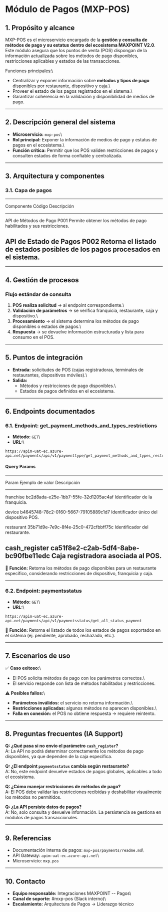 # Módulo de Pagos (MXP-POS)

## 1. Propósito y alcance

MXP-POS es el microservicio encargado de la **gestión y consulta de
métodos de pago y su estatus dentro del ecosistema MAXPOINT V2.0**.\
Este módulo asegura que los puntos de venta (POS) dispongan de la
información actualizada sobre los métodos de pago disponibles,
restricciones aplicables y estados de las transacciones.

Funciones principales:\
- Centralizar y exponer información sobre **métodos y tipos de pago**
disponibles por restaurante, dispositivo y caja.\
- Proveer el estado de los pagos registrados en el sistema.\
- Garantizar coherencia en la validación y disponibilidad de medios de
pago.

------------------------------------------------------------------------

## 2. Descripción general del sistema

-   **Microservicio:** `mxp-pos`\
-   **Rol principal:** Exponer la información de medios de pago y
    estatus de pagos en el ecosistema.\
-   **Función crítica:** Permitir que los POS validen restricciones de
    pagos y consulten estados de forma confiable y centralizada.

------------------------------------------------------------------------

## 3. Arquitectura y componentes

### 3.1. Capa de pagos

  -----------------------------------------------------------------------
  Componente                Código            Descripción
  ------------------------- ----------------- ---------------------------
  API de Métodos de Pago    P001              Permite obtener los métodos
                                              de pago habilitados y sus
                                              restricciones.

  API de Estado de Pagos    P002              Retorna el listado de
                                              estados posibles de los
                                              pagos procesados en el
                                              sistema.
  -----------------------------------------------------------------------

------------------------------------------------------------------------

## 4. Gestión de procesos

### Flujo estándar de consulta

1.  **POS realiza solicitud** → al endpoint correspondiente.\
2.  **Validación de parámetros** → se verifica franquicia, restaurante,
    caja y dispositivo.\
3.  **Procesamiento** → el sistema determina los métodos de pago
    disponibles o estados de pagos.\
4.  **Respuesta** → se devuelve información estructurada y lista para
    consumo en el POS.

------------------------------------------------------------------------

## 5. Puntos de integración

-   **Entrada:** solicitudes de POS (cajas registradoras, terminales de
    restaurantes, dispositivos móviles).\
-   **Salida:**
    -   Métodos y restricciones de pago disponibles.\
    -   Estados de pagos definidos en el ecosistema.

------------------------------------------------------------------------

## 6. Endpoints documentados

### 6.1. Endpoint: **get_payment_methods_and_types_restrictions**

-   **Método:** `GET`\
-   **URL:**\

``` http
https://apim-uat-ec.azure-api.net/payments/api/v1/paymenttype/get_payment_methods_and_types_restrictions
```

#### Query Params

  ----------------------------------------------------------------------------------
  Param                  Ejemplo de valor                       Descripción
  ---------------------- -------------------------------------- --------------------
  franchise              bc2d8ada-e25e-1bb7-55fe-32d1205ac4af   Identificador de la
                                                                franquicia.

  device                 b4645748-78c2-0160-5667-79105889c1d7   Identificador único
                                                                del dispositivo POS.

  restaurant             35b71d9e-7e9c-8f4e-25c0-472cfbbff75c   Identificador del
                                                                restaurante.

  cash_register          ca51f8e2-c2ab-5df4-8abe-bc90fbe11edc   Caja registradora
                                                                asociada al POS.
  ----------------------------------------------------------------------------------

📌 **Función:** Retorna los métodos de pago disponibles para un
restaurante específico, considerando restricciones de dispositivo,
franquicia y caja.

------------------------------------------------------------------------

### 6.2. Endpoint: **paymentsstatus**

-   **Método:** `GET`\
-   **URL:**\

``` http
https://apim-uat-ec.azure-api.net/payments/api/v1/paymentsstatus/get_all_status_payment
```

📌 **Función:** Retorna el listado de todos los estados de pagos
soportados en el sistema (ej. pendiente, aprobado, rechazado, etc.).

------------------------------------------------------------------------

## 7. Escenarios de uso

✅ **Caso exitoso:**\
- El POS solicita métodos de pago con los parámetros correctos.\
- El servicio responde con lista de métodos habilitados y restricciones.

⚠️ **Posibles fallos:**\
- **Parámetros inválidos:** el servicio no retorna información.\
- **Restricciones aplicadas:** algunos métodos no aparecen disponibles.\
- **Falla en conexión:** el POS no obtiene respuesta → requiere
reintento.

------------------------------------------------------------------------

## 8. Preguntas frecuentes (IA Support)

**Q: ¿Qué pasa si no envío el parámetro `cash_register`?**\
A: La API no podrá determinar correctamente los métodos de pago
disponibles, ya que dependen de la caja específica.

**Q: ¿El endpoint `paymentsstatus` cambia según restaurante?**\
A: No, este endpoint devuelve estados de pagos globales, aplicables a
todo el ecosistema.

**Q: ¿Cómo manejar restricciones de métodos de pago?**\
A: El POS debe validar las restricciones recibidas y deshabilitar
visualmente los métodos no permitidos.

**Q: ¿La API persiste datos de pagos?**\
A: No, solo consulta y devuelve información. La persistencia se gestiona
en módulos de pagos transaccionales.

------------------------------------------------------------------------

## 9. Referencias

-   Documentación interna de pagos: `mxp-pos/payments/readme.md`\
-   API Gateway: `apim-uat-ec.azure-api.net`\
-   Microservicio: `mxp.pos`

------------------------------------------------------------------------

## 10. Contacto

-   **Equipo responsable:** Integraciones MAXPOINT -- Pagos\
-   **Canal de soporte:** #mxp-pos (Slack interno)\
-   **Escalamiento:** Arquitectura de Pagos → Liderazgo técnico
